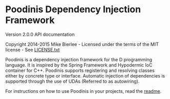 Poodinis Dependency Injection Framework
=======================================
Version 2.0.0 API documentation

Copyright 2014-2015 Mike Bierlee - Licensed under the terms of the MIT license - See [LICENSE.txt](https://github.com/mbierlee/poodinis/blob/master/LICENSE.txt)

Poodinis is a dependency injection framework for the D programming language. It is inspired by the Spring Framework and Hypodermic IoC container for C++. Poodinis supports registering and resolving classes either by concrete type or interface. Automatic injection of dependencies is supported through the use of UDAs (Referred to as autowiring).

For instructions on how to use Poodinis in your projects, read the [readme](https://github.com/mbierlee/poodinis/blob/master/README.md).
